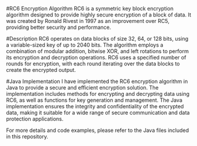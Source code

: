 #RC6 Encryption Algorithm
RC6 is a symmetric key block encryption algorithm designed to provide highly secure encryption of a block of data. It was created by Ronald Rivest in 1997 as an improvement over RC5, providing better security and performance.

#Description
RC6 operates on data blocks of size 32, 64, or 128 bits, using a variable-sized key of up to 2040 bits. The algorithm employs a combination of modular addition, bitwise XOR, and left rotations to perform its encryption and decryption operations. RC6 uses a specified number of rounds for encryption, with each round iterating over the data blocks to create the encrypted output.

#Java Implementation
I have implemented the RC6 encryption algorithm in Java to provide a secure and efficient encryption solution. The implementation includes methods for encrypting and decrypting data using RC6, as well as functions for key generation and management. The Java implementation ensures the integrity and confidentiality of the encrypted data, making it suitable for a wide range of secure communication and data protection applications.

For more details and code examples, please refer to the Java files included in this repository.
